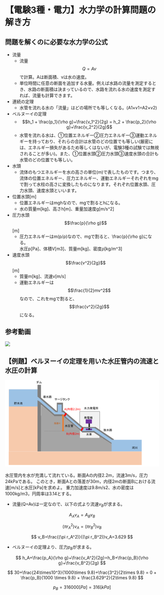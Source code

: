 # 【電験3種・電力】水力学の計算問題の解き方

## 問題を解くのに必要な水力学の公式


- 流量
    - 流量$$Q=Av$$で計算。Aは断面積、vは水の速度。
    - 単位時間に任意の断面を追加する水量。例えば水路の流量を測定するとき、水路の断面積は決まっているので、水路を流れる水の速度を測定すれば、流量も計算できます。
- 連続の定理
    - 水管を流れる水の「流量」はどの場所でも等しくなる。(A1×v1=A2×v2)
- ベルヌーイの定理
    - $$h_1 + \frac{p_1}{\rho g}+\frac{v_1^2}{2g} = h_2 + \frac{p_2}{\rho g}+\frac{v_2^2}{2g}$$
    - 水管を流れる水は、①位置エネルギー②圧力エネルギー③運動エネルギーを持っており、それらの合計は水管のどの位置でも等しい(厳密には、エネルギー損失があるため等しくはないが、電験3種の試験では無視されることが多い)。また、①位置水頭②圧力水頭③速度水頭の合計も水管のどの位置でも等しい。
- 水頭
    - 流体のもつエネルギーを水の高さの単位(m)で表したものです。つまり、流体の位置エネルギー、圧力エネルギー、運動エネルギーそれぞれをmgで割って水柱の高さに変換したものになります。それぞれ位置水頭、圧力水頭、速度水頭といいます。
- 位置水頭[m]
    - 位置エネルギーはmghなので、mgで割るとhになる。
    - 水の質量m[kg]、高さh[m]、重量加速度g[m/s^2]
- 圧力水頭 $$\frac{p}{\rho g}$$ [m]
    - 圧力エネルギーはm(p/ρ)なので、mgで割ると、\frac{p}{\rho g}になる。<br>水圧p[Pa]、体積V[m3]、質量m[kg]、密度ρ[kg/m^3]
- 速度水頭$$\frac{v^2}{2g}$$ [m]
    - 質量m[kg]、流速v[m/s]
    - 運動エネルギーは$$\frac{1}{2}mv^2$$なので、これをmgで割ると、$$\frac{v^2}{2g}$$になる。

## 参考動画

[![](https://img.youtube.com/vi/ogpJy_4wvG8/0.jpg)](https://www.youtube.com/watch?v=ogpJy_4wvG8)

## 【例題】ベルヌーイの定理を用いた水圧管内の流速と水圧の計算

![ベルヌーイの定理](01_suiryoku3_suirikigaku1.png "ベルヌーイの定理")

水圧管内を水が充満して流れている。断面Aの内径2.2m，流速3m/s，圧力24kPaである。
このとき，断面Aとの落差が30m，内径2mの断面Bにおける流速[m/s]と水圧[kPa]を求めよ。
重力加速度は9.8m/s2、水の密度は1000kg/m3，円周率は3.14とする。

- 流量(Q=Av)は一定なので、以下の式より流速$v_B$が求まる。

$$
A_Av_A=A_Bv_B
$$

$$
(\pi r_A^2)v_A=(\pi r_B^2)v_B
$$

$$
v_B=\frac{(\pi r_A^2)}{(\pi r_B^2)}v_A=3.629
$$

- ベルヌーイの定理より、圧力$p_B$が求まる。

$$
h_A+\frac{p_A}{\rho g}+\frac{v_A^2}{2g}=h_B+\frac{p_B}{\rho g}+\frac{v_B^2}{2g}
$$

$$
30+\frac{24\times10^3}{1000\times 9.8}+\frac{3^2}{2\times 9.8} = 0 + \frac{p_B}{1000 \times 9.8} + \frac{3.629^2}{2\times 9.8}
$$

$$
p_B = 316000[Pa] = 316[kPa]
$$